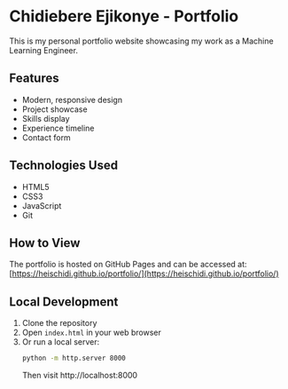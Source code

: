 # Chidiebere Ejikonye - Portfolio

This is my personal portfolio website showcasing my work as a Machine Learning Engineer.

## Features
- Modern, responsive design
- Project showcase
- Skills display
- Experience timeline
- Contact form

## Technologies Used
- HTML5
- CSS3
- JavaScript
- Git

## How to View
The portfolio is hosted on GitHub Pages and can be accessed at:
[https://heischidi.github.io/portfolio/](https://heischidi.github.io/portfolio/)

## Local Development
1. Clone the repository
2. Open `index.html` in your web browser
3. Or run a local server:
   ```bash
   python -m http.server 8000
   ```
   Then visit http://localhost:8000
